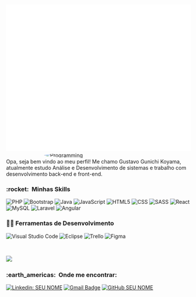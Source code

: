 <div align="center">
	<br>
	<a href="https://github.com/sindresorhus/css-in-readme-like-wat/blame/main/header.svg">
		<img src="header.svg" width="800" height="400" alt="Click to see the source">
	</a>
	<br>
</div>
<img src="https://i.pinimg.com/originals/e4/26/70/e426702edf874b181aced1e2fa5c6cde.gif" min-width="400px" max-width="400px" width="400px" style="border-radius:50%" align="right" alt="Programming"><br>
  Opa, seja bem vindo ao meu perfil! Me chamo Gustavo Gunichi Koyama, atualmente estudo Análise e Desenvolvimento de sistemas e trabalho com desenvolvimento back-end e front-end.



<h3> :rocket: &nbsp;Minhas Skills </h3>
<p align="left">
  
  ![PHP](https://img.shields.io/badge/PHP-100000?style=for-the-badge&logo=php&logoColor=777BB4)
  ![Bootstrap](https://img.shields.io/badge/Bootstrap-100000?style=for-the-badge&logo=bootstrap&logoColor=whitee)
  ![Java](https://img.shields.io/badge/Java-100000?style=for-the-badge&logo=java&logoColor=ED8B00)
  ![JavaScript](https://img.shields.io/badge/JavaScript-100000?style=for-the-badge&logo=javascript&logoColor=F7DF1E)
  ![HTML5](https://img.shields.io/badge/HTML-100000?style=for-the-badge&logo=html5&logoColor=E34F26)
  ![CSS](https://img.shields.io/badge/CSS-100000?&style=for-the-badge&logo=css3&logoColor=1572B6)
  ![SASS](https://img.shields.io/badge/Sass-100000?style=for-the-badge&logo=sass&logoColor=CC6699)
  ![React](https://img.shields.io/badge/React-100000?style=for-the-badge&logo=react&logoColor=61DAFB)
  ![MySQL](https://img.shields.io/badge/MySQL-100000?style=for-the-badge&logo=mysql&logoColor=00000F)
  ![Laravel](https://img.shields.io/badge/Laravel-100000?style=for-the-badge&logo=laravel&logoColor=FF2D20)
  ![Angular](https://img.shields.io/badge/Angular-100000?style=for-the-badge&logo=angular&logoColor=E23237)
 

<h3>👨‍💻 Ferramentas de Desenvolvimento</h3>

  ![Visual Studio Code](https://img.shields.io/badge/-Visual%20Studio%20Code-FFFFFF?style=for-the-badge&logo=visual%20studio&&logoColor=5C2D91)
  ![Eclipse](https://img.shields.io/badge/-Eclipse-FFFFFF?style=for-the-badge&logo=eclipse-ide&logoColor=2C2255)
  ![Trello](https://img.shields.io/badge/-Trello-FFFFFF?style=for-the-badge&logo=trello&logoColor=007ACC)
  ![Figma](https://img.shields.io/badge/-Figma-FFFFFF?style=for-the-badge&logo=figma&logoColor=007ACC)

<br/>
</p>
<a href="https://github.com/gunichi">
  <img height="180em" src="https://github-readme-stats.vercel.app/api?username=VanessaSwerts&theme=dracula&show_icons=true" />
</a>

<br/>

<h3> :earth_americas: &nbsp;Onde me encontrar: </h3> 

[![Linkedin: SEU NOME](https://img.shields.io/badge/-USERNAME-blue?style=flat-square&logo=Linkedin&logoColor=white&link=LINK-DO-SEU-LINKEDIN)](LINK-DO-SEU-LINKEDIN)
[![Gmail Badge](https://img.shields.io/badge/-seuemail@email.com-006bed?style=flat-square&logo=Gmail&logoColor=white&link=mailto:SEU-EMAIL)](mailto:SEU-EMAIL)
[![GitHub SEU NOME]( https://img.shields.io/github/followers/VanessaSwerts?label=follow&style=social)](LINK-DO-SEU-GITHUB)


